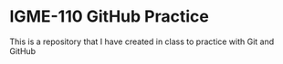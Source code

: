 # IGME-110 GitHub Practice
This is a repository that I have created in class to practice with Git and GitHub
